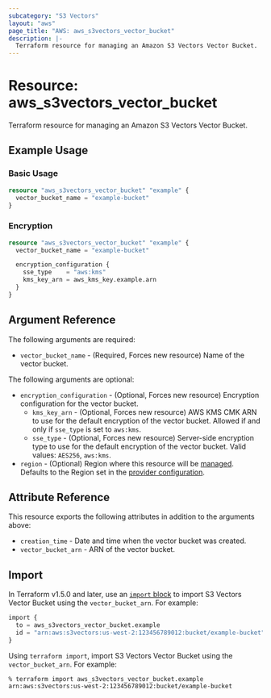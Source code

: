 ```yaml
---
subcategory: "S3 Vectors"
layout: "aws"
page_title: "AWS: aws_s3vectors_vector_bucket"
description: |-
  Terraform resource for managing an Amazon S3 Vectors Vector Bucket.
---
```


# Resource: aws_s3vectors_vector_bucket

Terraform resource for managing an Amazon S3 Vectors Vector Bucket.

## Example Usage

### Basic Usage

```terraform
resource "aws_s3vectors_vector_bucket" "example" {
  vector_bucket_name = "example-bucket"
}
```

### Encryption

```terraform
resource "aws_s3vectors_vector_bucket" "example" {
  vector_bucket_name = "example-bucket"

  encryption_configuration {
    sse_type    = "aws:kms"
    kms_key_arn = aws_kms_key.example.arn
  }
}
```

## Argument Reference

The following arguments are required:

* `vector_bucket_name` - (Required, Forces new resource) Name of the vector bucket.

The following arguments are optional:

* `encryption_configuration` - (Optional, Forces new resource) Encryption configuration for the vector bucket.
    * `kms_key_arn` - (Optional, Forces new resource) AWS KMS CMK ARN to use for the default encryption of the vector bucket. Allowed if and only if `sse_type` is set to `aws:kms`.
    * `sse_type` - (Optional, Forces new resource) Server-side encryption type to use for the default encryption of the vector bucket. Valid values: `AES256`, `aws:kms`.
* `region` - (Optional) Region where this resource will be [managed](https://docs.aws.amazon.com/general/latest/gr/rande.html#regional-endpoints). Defaults to the Region set in the [provider configuration](https://registry.terraform.io/providers/hashicorp/aws/latest/docs#aws-configuration-reference).

## Attribute Reference

This resource exports the following attributes in addition to the arguments above:

* `creation_time` - Date and time when the vector bucket was created.
* `vector_bucket_arn` - ARN of the vector bucket.

## Import

In Terraform v1.5.0 and later, use an [`import` block](https://developer.hashicorp.com/terraform/language/import) to import S3 Vectors Vector Bucket using the `vector_bucket_arn`. For example:

```terraform
import {
  to = aws_s3vectors_vector_bucket.example
  id = "arn:aws:s3vectors:us-west-2:123456789012:bucket/example-bucket"
}
```

Using `terraform import`, import S3 Vectors Vector Bucket using the `vector_bucket_arn`. For example:

```console
% terraform import aws_s3vectors_vector_bucket.example arn:aws:s3vectors:us-west-2:123456789012:bucket/example-bucket
```
